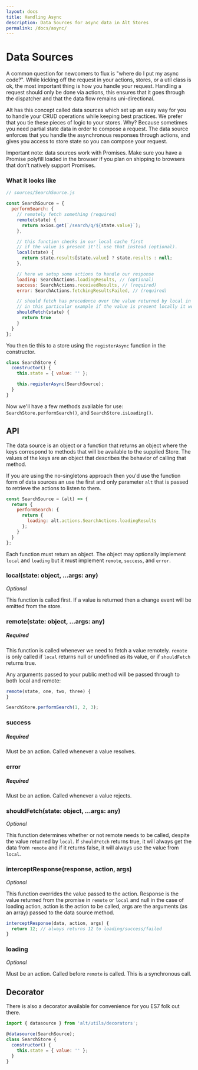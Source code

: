 ```yaml
---
layout: docs
title: Handling Async
description: Data Sources for async data in Alt Stores
permalink: /docs/async/
---
```


# Data Sources

A common question for newcomers to flux is "where do I put my async code?". While kicking off the request in your actions, stores, or a util class is ok, the most important thing is how you handle your request. Handling a request should only be done via actions, this ensures that it goes through the dispatcher and that the data flow remains uni-directional.

Alt has this concept called data sources which set up an easy way for you to handle your CRUD operations while keeping best practices. We prefer that you tie these pieces of logic to your stores. Why? Because sometimes you need partial state data in order to compose a request. The data source enforces that you handle the asynchronous responses through actions, and gives you access to store state so you can compose your request.

Important note: data sources work with Promises. Make sure you have a Promise polyfill loaded in the browser if you plan on shipping to browsers that don't natively support Promises.

### What it looks like

```js
// sources/SearchSource.js

const SearchSource = {
  performSearch: {
    // remotely fetch something (required)
    remote(state) {
      return axios.get(`/search/q/${state.value}`);
    },

    // this function checks in our local cache first
    // if the value is present it'll use that instead (optional).
    local(state) {
      return state.results[state.value] ? state.results : null;
    },

    // here we setup some actions to handle our response
    loading: SearchActions.loadingResults, // (optional)
    success: SearchActions.receivedResults, // (required)
    error: SearchActions.fetchingResultsFailed, // (required)

    // should fetch has precedence over the value returned by local in determining whether remote should be called
    // in this particular example if the value is present locally it would return but still fire off the remote request (optional)
    shouldFetch(state) {
      return true
    }
  }
};
```

You then tie this to a store using the `registerAsync` function in the constructor.

```js
class SearchStore {
  constructor() {
    this.state = { value: '' };

    this.registerAsync(SearchSource);
  }
}
```

Now we'll have a few methods available for use: `SearchStore.performSearch()`, and `SearchStore.isLoading()`.

## API

The data source is an object or a function that returns an object where the keys correspond to methods that will be available to the supplied Store. The values of the keys are an object that describes the behavior of calling that method.

If you are using the no-singletons approach then you'd use the function form of data sources an use the first and only parameter `alt` that is passed to retrieve the actions to listen to them.

```js
const SearchSource = (alt) => {
  return {
    performSearch: {
      return {
        loading: alt.actions.SearchActions.loadingResults
      };
    }
  }
};
```

Each function must return an object. The object may optionally implement `local` and `loading` but it must implement `remote`, `success`, and `error`.

### local(state: object, ...args: any)
_Optional_

This function is called first. If a value is returned then a change event will be emitted from the store.

### remote(state: object, ...args: any)
##### Required

This function is called whenever we need to fetch a value remotely. `remote` is only called if `local` returns null or undefined as its value, or if `shouldFetch` returns true.

Any arguments passed to your public method will be passed through to both local and remote:

```js
remote(state, one, two, three) {
}

SearchStore.performSearch(1, 2, 3);
```

### success
##### Required

Must be an action. Called whenever a value resolves.

### error
##### Required

Must be an action. Called whenever a value rejects.

### shouldFetch(state: object, ...args: any)
_Optional_

This function determines whether or not remote needs to be called, despite the value returned by `local`. If `shouldFetch` returns true, it will always get the data from `remote` and if it returns false, it will always use the value from `local`.

### interceptResponse(response, action, args)
_Optional_

This function overrides the value passed to the action. Response is the value returned from the promise in `remote` or `local` and null in the case of loading action, action is the action to be called, args are the arguments (as an array) passed to the data source method.

```js
interceptResponse(data, action, args) {
  return 12; // always returns 12 to loading/success/failed
}
```

### loading
_Optional_

Must be an action. Called before `remote` is called. This is a synchronous call.

## Decorator

There is also a decorator available for convenience for you ES7 folk out there.

```js
import { datasource } from 'alt/utils/decorators';

@datasource(SearchSource);
class SearchStore {
  constructor() {
    this.state = { value: '' };
  }
}
```
